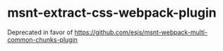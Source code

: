 # msnt-extract-css-webpack-plugin
Deprecated in favor of https://github.com/esjs/msnt-webpack-multi-common-chunks-plugin

